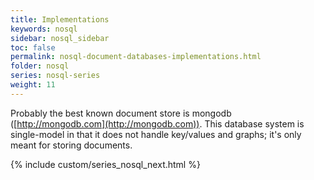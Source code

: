 ```yaml
---
title: Implementations
keywords: nosql
sidebar: nosql_sidebar
toc: false
permalink: nosql-document-databases-implementations.html
folder: nosql
series: nosql-series
weight: 11
---
```


Probably the best known document store is mongodb ([http://mongodb.com](http://mongodb.com)). This database system is single-model in that it does not handle key/values and graphs; it's only meant for storing documents.

{% include custom/series_nosql_next.html %}

